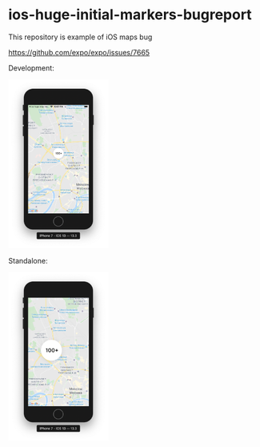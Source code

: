 # ios-huge-initial-markers-bugreport

This repository is example of iOS maps bug

https://github.com/expo/expo/issues/7665

Development:

<img src="doc/normal.png" width="200"/>

Standalone:

<img src="doc/huge.png" width="200"/>
